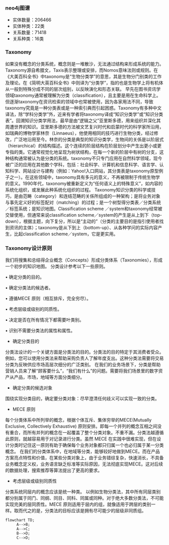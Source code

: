 ### neo4j图谱
- 实体数量：206466
- 实体种类：22类
- 关系数量：71418
- 关系种类：16类

### Taxonomy

如果没有概念的分类系统，概念则是一堆散沙，无法通过结构来形成系统的能力。
Taxonomy源自希腊文，Taxis表示整理或安排，而Nomos意味法则或规则。在《大美百科全书》中taxonomy是“生物分类学”的意思，其是生物分门别类的工作及理论。在《简明大英百科全书》中则译为“分类学”，指的也是生物学上将有机体从一般到特殊分成不同的层次组别，以反映演化和形态关联。
早先在图书资讯学领域taxonomy通常被理解为分类（classification），且主要是用在生命科学上。但逐渐taxonomy在资讯检索的领域中也常被使用，因为各家用法不同，导致taxonomy究竟是一种分类表或是一种索引典而引起困惑。Taxonomy有多种中文译法，除“学科分类学”外，近来有学者将taxonomy译成“知识分类学”或“知识分类表”。回溯知识分类学用法，最早是由“逻辑之父”亚里斯多德，用来组织并深化其周遭世界的知识。亚里斯多德的方法被文艺复兴时代和启蒙时代的科学家所沿用，如瑞典的博物学家林奈（Linnaeus），他使用相同的技巧进行生物分类，经过修改，广泛地沿用至今。林奈的分类是典型的知识分类学，生物间的关係是以阶层式（hierarchical）的结构描述。这个连续的阶层结构在阶层划分中产生出更小或更专指的类。它通常视觉化地呈现为树状结构，在每一个新的阶层中有树的分支，这种结构通常被认为是分类的系统。taxonomy不只专门应用在自然科学领域，现今被广泛的应用在其他数个学科，包括：社会科学、计算机和信息科学、语言学、认知科学、网站设计与建构（例如：Yahoo!入口网站，其分类表是taxonomy原型例子之一）。在这些领域中，taxonomy具有多元的意义，不再被限制于传统生物学的意义。1990年代，taxonomy被重新定义为“任何语义上的特殊意义”，如内容的系统化组织，或发展此种系统化组织的过程。
Taxonomy知识分类的科学或技巧，是由范畴（category）和连结范畴的关係所组成的一种架构；是将业务对象与事先定义好的标签配对（matching）的过程；是一个树型得分类表／分类系统／标签系统；是知识地图。Classification scheme ／system和taxonomy经常被交替使用，但通常来说classification scheme／system的产生是从上到下（top-down），根据主题，向下复分，所以是“主动的”（分类的主要目的是指引使用者找到资讯的主体）；taxonomy是从下到上（bottom-up）、从各种学问的实际内容产生，比起classification scheme／system，它是更实用。

### Taxonomy设计原则

我们将搜集和总结得企业概念（Concepts）形成分类体系（Taxonomies），形成一个初步的知识地图。
分类设计参考以下一些原则。

•	确定分类的目的。

•	确定分类法的候选者。

•	遵循MECE 原则（相互排斥，完全穷尽）。

•	考虑层级或级别的同质性。

•	决定是否在所有情况下都需要叶类别。

•	识别不需要分类法的属性和属性。


- 确定分类目的

分类法设计的一个关键方面是分类法的目的。分类法的目的特定于其消费者受众。
例如，您可以使用分类法来帮助采购负责人了解年度支出。这种分类法需要将交易分类为反映供应市场高层次细分的广泛类别。
在我们的业务场景下，分类是帮助营销人员来了解“顾客要什么”，“我们有什么”的问题。需要将我们场景里的数字资产从产品，市场，地域等方面分类细分。

- 确定分类的候选对象

围绕实现分类目的，确定要分类对象：尽早澄清任何歧义可以实现一致的分类。

- MECE 原则

每个分类体系中所列举的概念，根据个体互斥、集体穷举的MECE(Mutually Exclusive, Collectively Exhaustive) 原则安排。即每一个并列的概念互相之间没有重合，而所有并列的概念在一起覆盖了整个分类对象。不重不漏。分类法越遵循此原则，就越容易用于对记录进行分类。虽然 MECE 在实践中很难实现，但在设计分类时记住这一原则有助于确保每个业务对象都只归属一个也必归属于某一分类概念。
在我们的分类体系中，在地域等分类，能够较好地做到MECE。而在产品方案亮点特性和价值，在某些分类对象上，由于业务错综复杂，快速消长，不具备业务概念定义权，业务语言缺乏标准等实际原因，无法彻底实现MECE。这对后续的数据处理，搜索推荐等算法提出了更高的要求。

- 考虑层级或级别同质性

分类系统同层内的概念应该是统一种类。
以例如生物分类法，其中所有同层类别都分别属于同门、同纲、同目、同科、同属或同种。对于绝大多数分类法，不可能实现完美的层同质性。MECE 原则适用于层内的组，就像适用于跨层的类别一样。取而代之的是，分类法的目标应该是拥有尽可能少的层级非同质组。

```mermaid
flowchart TD;
     A-->B;
     A-->C;
     B-->D;
     C-->D;
